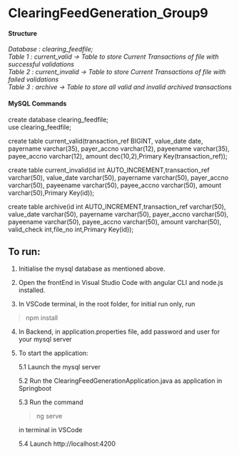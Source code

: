 # ClearingFeedGeneration_Group9
#### Structure

_Database : clearing_feedfile;_  
_Table 1 : current_valid -> Table to store Current Transactions of file with successful validations_     
_Table 2 : current_invalid -> Table to store Current Transactions of file with failed validations_      
_Table 3 : archive -> Table to store all valid and invalid archived transactions_


#### MySQL Commands 

create database clearing_feedfile;    
use clearing_feedfile;   

create table current_valid(transaction_ref BIGINT, value_date date, payername varchar(35), payer_accno varchar(12), payeename varchar(35), payee_accno varchar(12), amount dec(10,2),Primary Key(transaction_ref));    

create table current_invalid(id int AUTO_INCREMENT,transaction_ref varchar(50), value_date varchar(50), payername varchar(50), payer_accno varchar(50), payeename varchar(50), payee_accno varchar(50), amount varchar(50),Primary Key(id));    

create table archive(id int AUTO_INCREMENT,transaction_ref varchar(50), value_date varchar(50), payername varchar(50), payer_accno varchar(50), payeename varchar(50), payee_accno varchar(50), amount varchar(50), valid_check int,file_no int,Primary Key(id));    

## To run:
1. Initialise the mysql database as mentioned above.

2. Open the frontEnd in Visual Studio Code with angular CLI and node.js installed.

3. In VSCode terminal, in the root folder, for initial run only, run 
  > npm install
  
4. In Backend, in application.properties file, add password and user for your mysql server

5. To start the application:
   
   5.1 Launch the mysql server
   
   5.2 Run the ClearingFeedGenerationApplication.java as application in Springboot
   
   5.3 Run the command 
   
   >ng serve 
  
   in terminal in VSCode
   
   5.4 Launch http://localhost:4200
